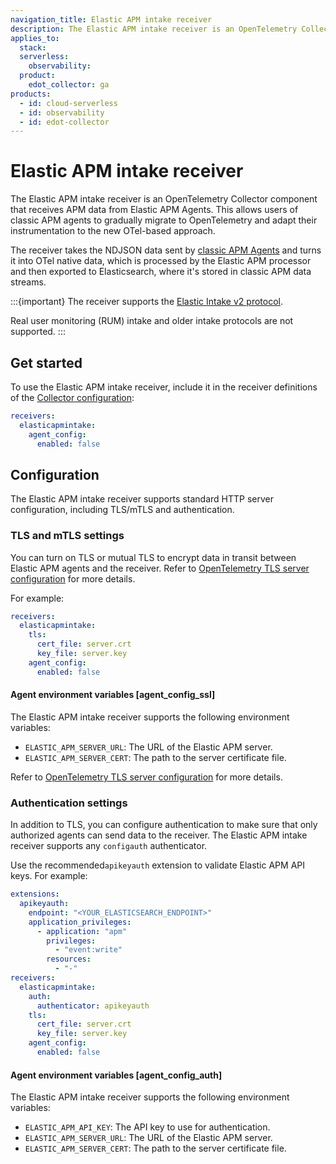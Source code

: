 ```yaml
---
navigation_title: Elastic APM intake receiver
description: The Elastic APM intake receiver is an OpenTelemetry Collector component that receives APM data from Elastic APM Agents.
applies_to:
  stack:
  serverless:
    observability:
  product:
    edot_collector: ga
products:
  - id: cloud-serverless
  - id: observability
  - id: edot-collector
---
```


# Elastic APM intake receiver

The Elastic APM intake receiver is an OpenTelemetry Collector component that receives APM data from Elastic APM Agents. This allows users of classic APM agents to gradually migrate to OpenTelemetry and adapt their instrumentation to the new OTel-based approach.

The receiver takes the NDJSON data sent by [classic APM Agents](docs-content://reference/apm-agents/index.md) and turns it into OTel native data, which is processed by the Elastic APM processor and then exported to Elasticsearch, where it's stored in classic APM data streams.

:::{important}
The receiver supports the [Elastic Intake v2 protocol](https://github.com/elastic/apm-server/tree/main/docs/spec/v2).

Real user monitoring (RUM) intake and older intake protocols are not supported.
:::

## Get started

To use the Elastic APM intake receiver, include it in the receiver definitions of the [Collector configuration](/reference/edot-collector/config/index.md):

```yaml
receivers:
  elasticapmintake:
    agent_config:
      enabled: false
```

## Configuration

The Elastic APM intake receiver supports standard HTTP server configuration, including TLS/mTLS and authentication.

### TLS and mTLS settings

You can turn on TLS or mutual TLS to encrypt data in transit between Elastic APM agents and the receiver. Refer to [OpenTelemetry TLS server configuration](https://github.com/open-telemetry/opentelemetry-collector/blob/main/config/configtls/README.md#server-configuration) for more details.

For example:

```yaml
receivers:
  elasticapmintake:
    tls:
      cert_file: server.crt
      key_file: server.key
    agent_config:
      enabled: false
```

#### Agent environment variables [agent_config_ssl]

The Elastic APM intake receiver supports the following environment variables:

- `ELASTIC_APM_SERVER_URL`: The URL of the Elastic APM server.
- `ELASTIC_APM_SERVER_CERT`: The path to the server certificate file.

Refer to [OpenTelemetry TLS server configuration](https://github.com/open-telemetry/opentelemetry-collector/blob/main/config/configtls/README.md#server-configuration) for more details.

### Authentication settings

In addition to TLS, you can configure authentication to make sure that only authorized agents can send data to the receiver. The Elastic APM intake receiver supports any `configauth` authenticator. 

Use the recommended`apikeyauth` extension to validate Elastic APM API keys. For example:

```yaml
extensions:
  apikeyauth:
    endpoint: "<YOUR_ELASTICSEARCH_ENDPOINT>"
    application_privileges:
      - application: "apm"
        privileges:
          - "event:write"
        resources:
          - "-"
receivers:
  elasticapmintake:
    auth:
      authenticator: apikeyauth
    tls:
      cert_file: server.crt
      key_file: server.key
    agent_config:
      enabled: false
```

#### Agent environment variables [agent_config_auth]

The Elastic APM intake receiver supports the following environment variables:

- `ELASTIC_APM_API_KEY`: The API key to use for authentication.
- `ELASTIC_APM_SERVER_URL`: The URL of the Elastic APM server.
- `ELASTIC_APM_SERVER_CERT`: The path to the server certificate file.
